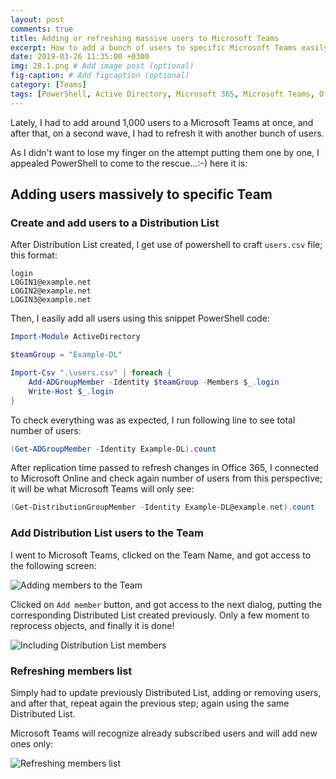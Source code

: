 ```yaml
---
layout: post
comments: true
title: Adding or refreshing massive users to Microsoft Teams
excerpt: How to add a bunch of users to specific Microsoft Teams easily
date: 2019-03-26 11:35:00 +0300
img: 28.1.png # Add image post (optional)
fig-caption: # Add figcaption (optional)
category: [Teams]
tags: [PowerShell, Active Directory, Microsoft 365, Microsoft Teams, Office365] # add tag
---
```


Lately, I had to add around 1,000 users to a Microsoft Teams at once, and after that, on a second wave, I had to refresh it with another bunch of users.

As I didn't want to lose my finger on the attempt putting them one by one, I appealed PowerShell to come to the rescue...:-) here it is:

## Adding users massively to specific Team

### Create and add users to a Distribution List
After Distribution List created, I get use of powershell to craft `users.csv` file; this format:

```
login
LOGIN1@example.net
LOGIN2@example.net
LOGIN3@example.net
```

Then, I easily add all users using this snippet PowerShell code:
```powershell
Import-Module ActiveDirectory

$teamGroup = "Example-DL"

Import-Csv ".\users.csv" | foreach {
    Add-ADGroupMember -Identity $teamGroup -Members $_.login
    Write-Host $_.login
}
```

To check everything was as expected, I run following line to see total number of users:

```powershell
(Get-ADGroupMember -Identity Example-DL).count
```

After replication time passed to refresh changes in Office 365, I connected to Microsoft Online and check again number of users from this perspective; it will be what Microsoft Teams will only see:

```powershell
(Get-DistributionGroupMember -Identity Example-DL@example.net).count
```

### Add Distribution List users to the Team
I went to Microsoft Teams, clicked on the Team Name, and got access to the following screen:

![Adding members to the Team]({{site.baseurl}}/assets/img/28.1.png)

Clicked on `Add member` button, and got access to the next dialog, putting the corresponding Distributed List created previously. Only a few moment to reprocess objects, and finally it is done!

![Including Distribution List members]({{site.baseurl}}/assets/img/28.2.png)

### Refreshing members list
Simply had to update previously Distributed List, adding or removing users, and after that, repeat again the previous step; again using the same Distributed List.

Microsoft Teams will recognize already subscribed users and will add new ones only:

![Refreshing members list]({{site.baseurl}}/assets/img/28.3.png)


